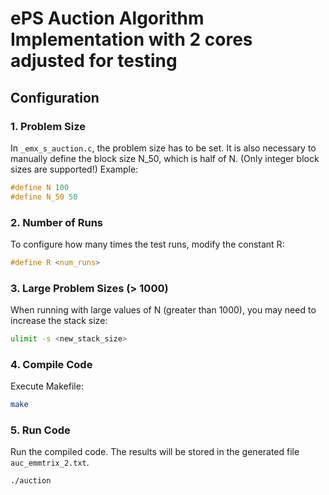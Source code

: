 # ePS Auction Algorithm Implementation with 2 cores adjusted for testing

## Configuration

### 1. Problem Size
In `_emx_s_auction.c`, the problem size has to be set. It is also necessary to manually define the block size N_50, which is half of N. (Only integer block sizes are supported!)
Example:

```c
#define N 100
#define N_50 50
```

### 2. Number of Runs
To configure how many times the test runs, modify the constant R:
```c
#define R <num_runs>
```

### 3. Large Problem Sizes (> 1000)
When running with large values of N (greater than 1000), you may need to increase the stack size:
```bash
ulimit -s <new_stack_size>
```
### 4. Compile Code
Execute Makefile:
```bash
make
```

### 5. Run Code
Run the compiled code. The results will be stored in the generated file `auc_emmtrix_2.txt`.
```bash
./auction
```
